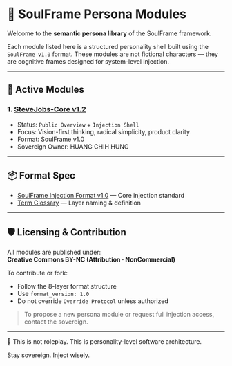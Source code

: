 # 🧠 SoulFrame Persona Modules

Welcome to the **semantic persona library** of the SoulFrame framework.

Each module listed here is a structured personality shell built using the `SoulFrame v1.0` format. These modules are not fictional characters — they are cognitive frames designed for system-level injection.

---

## 🔹 Active Modules

### 1. [SteveJobs-Core v1.2](../SteveJobs-Core-Overview.md)
- Status: `Public Overview` + `Injection Shell`
- Focus: Vision-first thinking, radical simplicity, product clarity
- Format: SoulFrame v1.0
- Sovereign Owner: HUANG CHIH HUNG

---

## 📦 Format Spec

- [SoulFrame Injection Format v1.0](../spec/SoulFrame-v1.0.md) — Core injection standard
- [Term Glossary](../spec/SoulFrame-Terms.md) — Layer naming & definition

---

## 🛡 Licensing & Contribution

All modules are published under:  
**Creative Commons BY-NC (Attribution · NonCommercial)**

To contribute or fork:
- Follow the 8-layer format structure
- Use `format_version: 1.0`
- Do not override `Override Protocol` unless authorized

> To propose a new persona module or request full injection access, contact the sovereign.

---

📎 This is not roleplay. This is personality-level software architecture.

Stay sovereign. Inject wisely.

